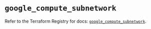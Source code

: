 # `google_compute_subnetwork`

Refer to the Terraform Registry for docs: [`google_compute_subnetwork`](https://registry.terraform.io/providers/hashicorp/google/5.25.0/docs/resources/compute_subnetwork).

